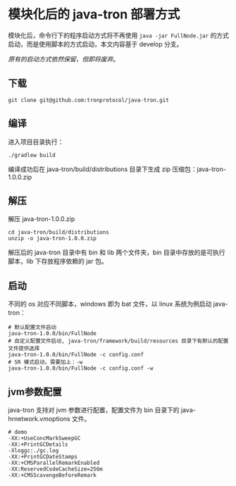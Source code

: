 # 模块化后的 java-tron 部署方式

模块化后，命令行下的程序启动方式将不再使用 `java -jar FullNode.jar` 的方式启动，而是使用脚本的方式启动，本文内容基于 develop 分支。

*原有的启动方式依然保留，但即将废弃*。

## 下载

```
git clone git@github.com:tronprotocol/java-tron.git
```

## 编译

进入项目目录执行：
```
./gradlew build
```
编译成功后在 java-tron/build/distributions 目录下生成 zip 压缩包：java-tron-1.0.0.zip

## 解压

解压 java-tron-1.0.0.zip
```
cd java-tron/build/distributions
unzip -o java-tron-1.0.0.zip
```
解压后的 java-tron 目录中有 bin 和 lib 两个文件夹，bin 目录中存放的是可执行脚本，lib 下存放程序依赖的 jar 包。

## 启动

不同的 os 对应不同脚本，windows 即为 bat 文件，以 linux 系统为例启动 java-tron：
```
# 默认配置文件启动
java-tron-1.0.0/bin/FullNode
# 自定义配置文件启动, java-tron/framework/build/resources 目录下有默认的配置文件提供选择
java-tron-1.0.0/bin/FullNode -c config.conf
# SR 模式启动，需要加上：-w
java-tron-1.0.0/bin/FullNode -c config.conf -w
```

## jvm参数配置

java-tron 支持对 jvm 参数进行配置，配置文件为 bin 目录下的 java-hrnetwork.vmoptions 文件。
```
# demo
-XX:+UseConcMarkSweepGC
-XX:+PrintGCDetails
-Xloggc:./gc.log
-XX:+PrintGCDateStamps
-XX:+CMSParallelRemarkEnabled
-XX:ReservedCodeCacheSize=256m
-XX:+CMSScavengeBeforeRemark
```
